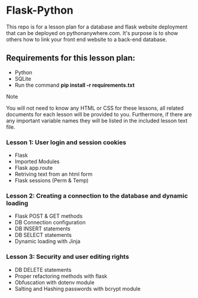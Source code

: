 # Flask-Python
This repo is for a lesson plan for a database and flask website deployment that can be deployed on pythonanywhere.com.
It's purpose is to show others how to link your front end website to a back-end database.

## Requirements for this lesson plan:
- Python
- SQLite
- Run the command **pip install -r requirements.txt**

>[!NOTE]
> You will not need to know any HTML or CSS for these lessons, all related documents for each lesson will be provided to you. Furthermore, if there are any important variable names they will be listed in the included lesson text file.






### Lesson 1: User login and session cookies
- Flask
- Imported Modules
- Flask app.route
- Retriving text from an html form
- Flask sessions (Perm & Temp)

### Lesson 2: Creating a connection to the database and dynamic loading
- Flask POST & GET methods
- DB Connection configuration
- DB INSERT statements
- DB SELECT statements
- Dynamic loading with Jinja

### Lesson 3: Security and user editing rights
- DB DELETE statements
- Proper refactoring methods with flask
- Obfuscation with dotenv module
- Salting and Hashing passwords with bcrypt module
